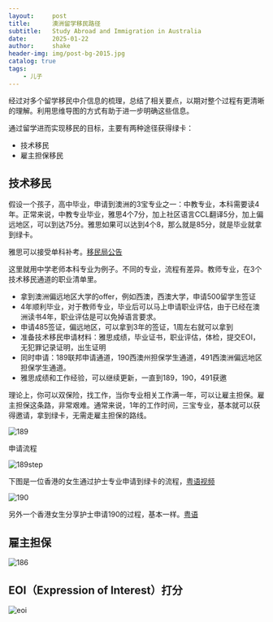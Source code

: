 ```yaml
---
layout:     post
title:      澳洲留学移民路径
subtitle:   Study Abroad and Immigration in Australia
date:       2025-01-22
author:     shake
header-img: img/post-bg-2015.jpg
catalog: true
tags:
    - 儿子
---
```


经过对多个留学移民中介信息的梳理，总结了相关要点，以期对整个过程有更清晰的理解。利用思维导图的方式有助于进一步明确这些信息。

通过留学进而实现移民的目标，主要有两种途径获得绿卡：
* 技术移民
* 雇主担保移民


## 技术移民

假设一个孩子，高中毕业，申请到澳洲的3宝专业之一：中教专业，本科需要读4年。正常来说，中教专业毕业，雅思4个7分，加上社区语言CCL翻译5分，加上偏远地区，可以到达75分。雅思如果可以达到4个8，那么就是85分，就是毕业就拿到绿卡。

雅思可以接受单科补考。[移民局公告](https://immi.homeaffairs.gov.au/help-support/meeting-our-requirements/english-language)


  
这里就用中学老师本科专业为例子。不同的专业，流程有差异。教师专业，在3个技术移民通道的职业清单里。

* 拿到澳洲偏远地区大学的offer，例如西澳，西澳大学，申请500留学生签证
* 4年顺利毕业，对于教师专业，毕业后可以马上申请职业评估，由于已经在澳洲读书4年，职业评估是可以免掉语言要求。
* 申请485签证，偏远地区，可以拿到3年的签证，1周左右就可以拿到
* 准备技术移民申请材料：雅思成绩，毕业证书，职业评估，体检，提交EOI，无犯罪记录证明，出生证明
* 同时申请：189联邦申请通道，190西澳州担保学生通道，491西澳洲偏远地区担保学生通道。
* 雅思成绩和工作经验，可以继续更新，一直到189，190，491获邀

理论上，你可以双保险，找工作，当你专业相关工作满一年，可以让雇主担保。雇主担保这条路，非常艰难。通常来说，1年的工作时间，三宝专业，基本就可以获得邀请，拿到绿卡，无需走雇主担保的路线。

![189](/img/2025/feb/189.png "189")

申请流程

![189step](/img/2025/feb/189step.png "189step")

下图是一位香港的女生通过护士专业申请到绿卡的流程，[粤语视频](https://www.youtube.com/watch?v=rlCurBKxG4Y)


![190](/img/2025/feb/190.png "190")

另外一个香港女生分享护士申请190的过程，基本一样。[粤语](https://www.youtube.com/watch?v=WucSQ1Fxqvg)



## 雇主担保

![186](/img/2025/feb/186.png "186")


## EOI（Expression of Interest）打分

![eoi](/img/2025/feb/eoi.png "eoi")




